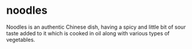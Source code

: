 # noodles 
Noodles is an authentic Chinese dish, having a spicy and little bit of sour taste added to it which is cooked in oil along with various types of vegetables.